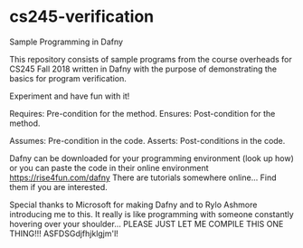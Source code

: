# cs245-verification
Sample Programming in Dafny

This repository consists of sample programs from the course overheads for CS245 Fall 2018
written in Dafny with the purpose of demonstrating the basics for program verification.

Experiment and have fun with it!

Requires: Pre-condition for the method.
Ensures: Post-condition for the method.

Assumes: Pre-condition in the code.
Asserts: Post-conditions in the code.

Dafny can be downloaded for your programming environment (look up how)
or you can paste the code in their online environment https://rise4fun.com/dafny 
There are tutorials somewhere online... Find them if you are interested.

Special thanks to Microsoft for making Dafny and to Rylo Ashmore introducing me to this.
It really is like programming with someone constantly hovering over your shoulder...
PLEASE JUST LET ME COMPILE THIS ONE THING!!! ASFDSGdjfhjklgjm'l!
